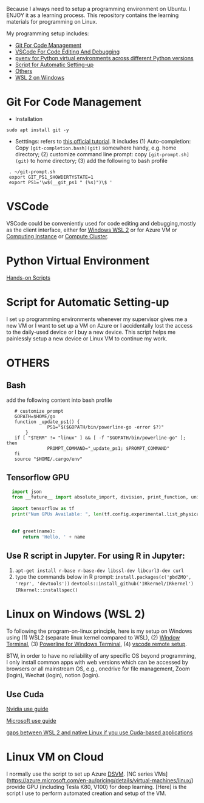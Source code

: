Because I always need to setup a programming environment on Ubuntu. I ENJOY it as a learning process. This repository contains the learning materials for programming on Linux.

My programming setup includes:
- [Git For Code Management](#git-for-code-management)
- [VSCode For Code Editing And Debugging](#vscode-for-code-editing-and-debugging)
- [pyenv for Python virtual environments across different Python versions](#python-virtual-environment)
- [Script for Automatic Setting-up](#script-for-automatic-setting-up)
- [Others](#others)
- [WSL 2 on Windows](#wsl-2-on-Windows)

# Git For Code Management
* Installation
```
sudo apt install git -y
```

* Setttings: refers to [this official tutorial](https://git-scm.com/book/uz/v2/Appendix-A%3A-Git-in-Other-Environments-Git-in-Bash). It includes (1) Auto-completion: Copy `[git-completion.bash](git)` somewhere handy, e.g. home directory; (2) customize command line prompt: copy `[git-prompt.sh](git)` to home directory; (3) add the following to bash profile
```
 . ~/git-prompt.sh
 export GIT_PS1_SHOWDIRTYSTATE=1
 export PS1='\w$(__git_ps1 " (%s)")\$ '
```
  
# VSCode
VSCode could be conveniently used for code editing and debugging,mostly as the client interface, either for [Windows WSL 2](https://code.visualstudio.com/blogs/2019/09/03/wsl2) or for Azure VM or [Computing Instance](https://docs.microsoft.com/en-us/azure/machine-learning/how-to-set-up-vs-code-remote?tabs=extension) or [Compute Cluster](https://docs.microsoft.com/en-au/azure/machine-learning/tutorial-train-deploy-image-classification-model-vscode).


# Python Virtual Environment

[Hands-on Scripts](pyenv.sh)



# Script for Automatic Setting-up
I set up programming environments whenever my supervisor gives me a new VM or I want to set up a VM on Azure or I accidentally lost the access to the daily-used device or I buy a new device. This script helps me painlessly setup a new device or Linux VM to continue my work.

# OTHERS
## Bash
add the following content into bash profile
```
   # customize prompt
   GOPATH=$HOME/go
   function _update_ps1() {
               PS1="$($GOPATH/bin/powerline-go -error $?)"
       }
   if [ "$TERM" != "linux" ] && [ -f "$GOPATH/bin/powerline-go" ]; then
               PROMPT_COMMAND="_update_ps1; $PROMPT_COMMAND"
   fi
   source "$HOME/.cargo/env"
```

## Tensorflow GPU

```python
  import json
  from __future__ import absolute_import, division, print_function, unicode_literals
  
  import tensorflow as tf
  print("Num GPUs Available: ", len(tf.config.experimental.list_physical_devices('GPU')))
  
  
  def greet(name):
      return 'Hello, ' + name
```

## Use R script in Jupyter. For using R in Jupyter:

1. `apt-get install r-base r-base-dev libssl-dev libcurl3-dev curl`
2. type the commands below in R prompt:
`install.packages(c('pbdZMQ', 'repr', 'devtools'))`
`devtools::install_github('IRkernel/IRkernel') `
`IRkernel::installspec()`


# Linux on Windows (WSL 2)
To following the program-on-linux principle, here is my setup on Windows using (1) WSL2 (separate linux kernel compared to WSL), (2) [Window Terminal](https://github.com/microsoft/terminal), (3) [Powerline for Windows Terminal](https://docs.microsoft.com/en-us/windows/terminal/tutorials/powerline-setup), (4) [vscode remote setup](https://docs.microsoft.com/en-us/windows/wsl/tutorials/wsl-vscode).

BTW, in order to have no reliability of any specific OS beyond programming, I only install common apps with web versions which can be accessed by browsers or all mainstream OS, e.g., onedrive for file management, Zoom (login), Wechat (login), notion (login).
## Use Cuda
[Nvidia use guide](https://docs.nvidia.com/cuda/wsl-user-guide/index.html)

[Microsoft use guide ](https://docs.microsoft.com/en-us/windows/ai/directml/gpu-cuda-in-wsl)

[gaps between WSL 2 and native Linux if you use Cuda-based applications](https://developer.nvidia.com/blog/leveling-up-cuda-performance-on-wsl2-with-new-enhancements/)

# Linux VM on Cloud
I normally use the script to set up Azure [DSVM](https://docs.microsoft.com/en-us/azure/machine-learning/data-science-virtual-machine/overview). [NC series VMs] (https://azure.microsoft.com/en-au/pricing/details/virtual-machines/linux/) provide GPU (including Tesla K80, V100) for deep learning. [Here] is the script I use to perform automated creation and setup of the VM.

